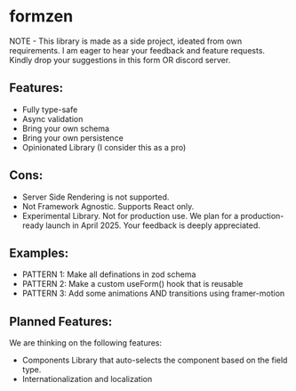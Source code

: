 # formzen

NOTE - This library is made as a side project, ideated from own requirements. I am eager to hear your feedback and feature requests. Kindly drop your suggestions in this form OR discord server.

## Features:

- Fully type-safe
- Async validation
- Bring your own schema
- Bring your own persistence
- Opinionated Library (I consider this as a pro)

## Cons:

- Server Side Rendering is not supported.
- Not Framework Agnostic. Supports React only.
- Experimental Library. Not for production use. We plan for a production-ready launch in April 2025. Your feedback is deeply appreciated.

## Examples:

- PATTERN 1: Make all definations in zod schema
- PATTERN 2: Make a custom useForm() hook that is reusable
- PATTERN 3: Add some animations AND transitions using framer-motion

## Planned Features:

We are thinking on the following features:

- Components Library that auto-selects the component based on the field type.
- Internationalization and localization

